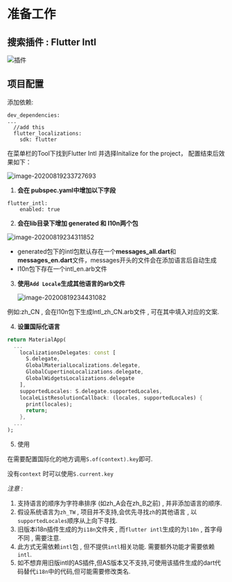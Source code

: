 # 准备工作

## 搜索插件 : Flutter Intl

![插件](http://pictures-upyun.test.upcdn.net/img/20200413204441591.png)

## 项目配置

添加依赖:

```
dev_dependencies:
...
  //add this
  flutter_localizations:
    sdk: flutter

```

在菜单栏的Tool下找到Flutter Intl 并选择Initalize for the project， 配置结束后效果如下：

![image-20200819233727693](http://pictures-upyun.test.upcdn.net/img/image-20200819233727693.png)

1. **会在 pubspec.yaml中增加以下字段**

```
flutter_intl:  
    enabled: true
```

2. **会在lib目录下增加 generated 和 l10n两个包**

![image-20200819234311852](http://pictures-upyun.test.upcdn.net/img/image-20200819234311852.png)

- generated包下的intl包默认存在一个**messages_all.dart**和**messages_en.dart**文件，messages开头的文件会在添加语言后自动生成
- l10n包下存在一个intl_en.arb文件

3. **使用`Add Locale`生成其他语言的arb文件**

   ![image-20200819234431082](http://pictures-upyun.test.upcdn.net/img/image-20200819234431082.png)

例如:zh_CN , 会在l10n包下生成Intl_zh_CN.arb文件 , 可在其中填入对应的文案.

4. **设置国际化语言**

```dart
return MaterialApp(
  ...
    localizationsDelegates: const [
      S.delegate,
      GlobalMaterialLocalizations.delegate,
      GlobalCupertinoLocalizations.delegate,
      GlobalWidgetsLocalizations.delegate
    ],
    supportedLocales: S.delegate.supportedLocales,
    localeListResolutionCallback: (locales, supportedLocales) {
      print(locales);
      return;
    },
  ...
);

```

5. 使用

在需要配置国际化的地方调用`S.of(context).key`即可.

没有`context` 时可以使用`S.current.key`



*注意 :*

1. 支持语言的顺序为字符串排序 (如zh_A会在zh_B之前) , 并非添加语言的顺序.
2. 假设系统语言为`zh_TW` , 项目并不支持,会优先寻找`zh`的其他语言 , 以`supportedLocales`顺序从上向下寻找.
3. 旧版本i18n插件生成的为`i18n`文件夹 , 而`flutter intl`生成的为`l10n` , 首字母不同 , 需要注意.
4. 此方式无需依赖`intl`包 , 但不提供`intl`相关功能. 需要额外功能才需要依赖`intl`.
5. 如不想弃用旧版intl的AS插件,但AS版本又不支持,可使用该插件生成的dart代码替代`i18n`中的代码,但可能需要修改类名.


